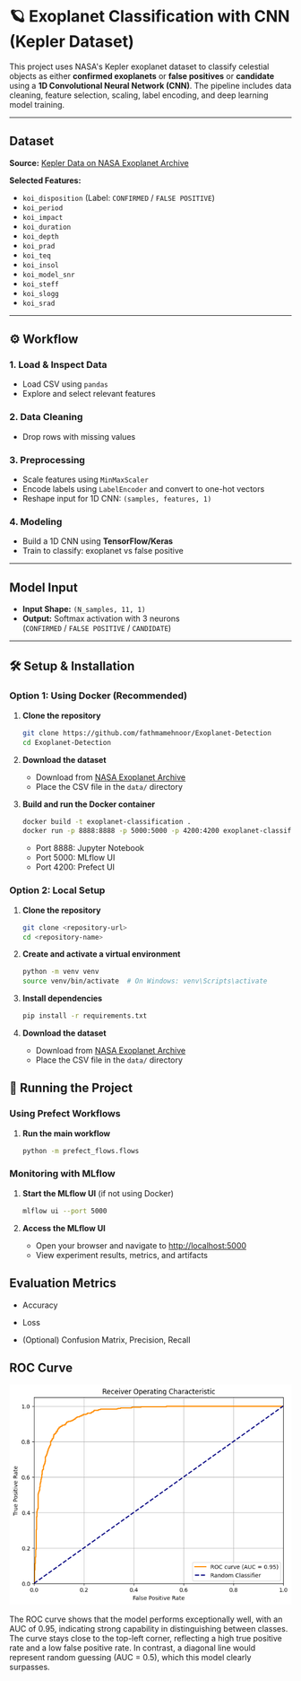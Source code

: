 # 🪐 Exoplanet Classification with CNN (Kepler Dataset)

This project uses NASA's Kepler exoplanet dataset to classify celestial objects as either **confirmed exoplanets** or **false positives** or **candidate** using a **1D Convolutional Neural Network (CNN)**. The pipeline includes data cleaning, feature selection, scaling, label encoding, and deep learning model training.

---

## Dataset

**Source:** [Kepler Data on NASA Exoplanet Archive](https://exoplanetarchive.ipac.caltech.edu/)



**Selected Features:**
- `koi_disposition` (Label: `CONFIRMED` / `FALSE POSITIVE`)
- `koi_period`
- `koi_impact`
- `koi_duration`
- `koi_depth`
- `koi_prad`
- `koi_teq`
- `koi_insol`
- `koi_model_snr`
- `koi_steff`
- `koi_slogg`
- `koi_srad`

---

## ⚙️ Workflow

### 1. Load & Inspect Data
- Load CSV using `pandas`
- Explore and select relevant features

### 2. Data Cleaning
- Drop rows with missing values

### 3. Preprocessing
- Scale features using `MinMaxScaler`
- Encode labels using `LabelEncoder` and convert to one-hot vectors
- Reshape input for 1D CNN: `(samples, features, 1)`

### 4. Modeling
- Build a 1D CNN using **TensorFlow/Keras**
- Train to classify: exoplanet vs false positive

---

## Model Input

- **Input Shape:** `(N_samples, 11, 1)`
- **Output:** Softmax activation with 3 neurons  
  (`CONFIRMED` / `FALSE POSITIVE` / `CANDIDATE`)

---

## 🛠️ Setup & Installation

### Option 1: Using Docker (Recommended)

1. **Clone the repository**
   ```bash
   git clone https://github.com/fathmamehnoor/Exoplanet-Detection
   cd Exoplanet-Detection
   ```

2. **Download the dataset**
   - Download from [NASA Exoplanet Archive](https://exoplanetarchive.ipac.caltech.edu/)
   - Place the CSV file in the `data/` directory

3. **Build and run the Docker container**
   ```bash
   docker build -t exoplanet-classification .
   docker run -p 8888:8888 -p 5000:5000 -p 4200:4200 exoplanet-classification
   ```
   - Port 8888: Jupyter Notebook
   - Port 5000: MLflow UI
   - Port 4200: Prefect UI

### Option 2: Local Setup

1. **Clone the repository**
   ```bash
   git clone <repository-url>
   cd <repository-name>
   ```

2. **Create and activate a virtual environment**
   ```bash
   python -m venv venv
   source venv/bin/activate  # On Windows: venv\Scripts\activate
   ```

3. **Install dependencies**
   ```bash
   pip install -r requirements.txt
   ```

4. **Download the dataset**
   - Download from [NASA Exoplanet Archive](https://exoplanetarchive.ipac.caltech.edu/)
   - Place the CSV file in the `data/` directory

## 🚀 Running the Project

### Using Prefect Workflows

1. **Run the main workflow**

   ```bash
   python -m prefect_flows.flows
   ```

### Monitoring with MLflow

1. **Start the MLflow UI** (if not using Docker)
   ```bash
   mlflow ui --port 5000
   ```

2. **Access the MLflow UI**
   - Open your browser and navigate to [http://localhost:5000](http://localhost:5000)
   - View experiment results, metrics, and artifacts

## Evaluation Metrics

- Accuracy

- Loss

- (Optional) Confusion Matrix, Precision, Recall

## ROC Curve

![ROC Curve](output.png)

The ROC curve shows that the model performs exceptionally well, with an AUC of 0.95, indicating strong capability in distinguishing between classes. The curve stays close to the top-left corner, reflecting a high true positive rate and a low false positive rate. In contrast, a diagonal line would represent random guessing (AUC = 0.5), which this model clearly surpasses.

